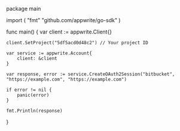 package main

import (
    "fmt"
    "github.com/appwrite/go-sdk"
)

func main() {
    var client := appwrite.Client{}

    client.SetProject("5df5acd0d48c2") // Your project ID

    var service := appwrite.Account{
        client: &client
    }

    var response, error := service.CreateOAuth2Session("bitbucket", "https://example.com", "https://example.com")

    if error != nil {
        panic(error)
    }

    fmt.Println(response)
}